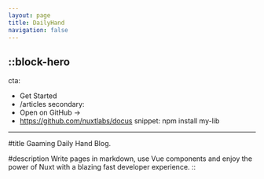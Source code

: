 ```yaml
---
layout: page
title: DailyHand
navigation: false
---
```


::block-hero
---
cta:
  - Get Started
  - /articles
secondary:
  - Open on GitHub →
  - https://github.com/nuxtlabs/docus
snippet: npm install my-lib
---

#title
Gaaming Daily Hand Blog.

#description
Write pages in markdown, use Vue components and enjoy the power of Nuxt with a blazing fast developer experience.
::
